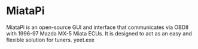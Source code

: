 # MiataPi
MiataPi is an open-source GUI and interface that communicates via OBDII with 1996-97 Mazda MX-5 Miata ECUs. It is designed to act as an easy and flexible solution for tuners. yeet.exe
